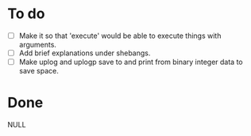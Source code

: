 # To do
- [ ] Make it so that 'execute' would be able to execute things with arguments.
- [ ] Add brief explanations under shebangs.
- [ ] Make uplog and uplogp save to and print from binary integer data to save space.

# Done
NULL
